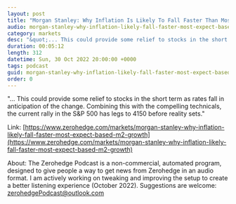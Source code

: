 ```yaml
---
layout: post
title: "Morgan Stanley: Why Inflation Is Likely To Fall Faster Than Most Expect Based On M2 Growth"
audio: morgan-stanley-why-inflation-likely-fall-faster-most-expect-based-m2-growth-0
category: markets
desc: "&quot;... This could provide some relief to stocks in the short term as rates fall in anticipation of the change. Combining this with the compelling technicals, the current rally in the S&amp;P 500 has legs to 4150 before reality sets.&quot;"
duration: 00:05:12
length: 312
datetime: Sun, 30 Oct 2022 20:00:00 +0000
tags: podcast
guid: morgan-stanley-why-inflation-likely-fall-faster-most-expect-based-m2-growth-0
order: 0
---
```

&quot;... This could provide some relief to stocks in the short term as rates fall in anticipation of the change. Combining this with the compelling technicals, the current rally in the S&amp;P 500 has legs to 4150 before reality sets.&quot;

Link: [https://www.zerohedge.com/markets/morgan-stanley-why-inflation-likely-fall-faster-most-expect-based-m2-growth](https://www.zerohedge.com/markets/morgan-stanley-why-inflation-likely-fall-faster-most-expect-based-m2-growth)

About: The Zerohedge Podcast is a non-commercial, automated program, designed to give people a way to get news from Zerohedge in an audio format.  I am actively working on tweaking and improving the setup to create a better listening experience (October 2022).  Suggestions are welcome: [zerohedgePodcast@outlook.com](mailto:zerohedgePodcast@outlook.com)